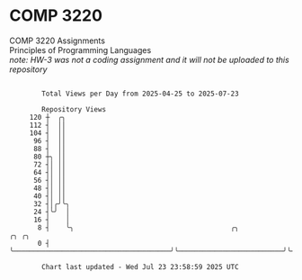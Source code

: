 # COMP 3220
COMP 3220 Assignments  
Principles of Programming Languages  
*note: HW-3 was not a coding assignment and it will not be uploaded to this repository*  

```

        Total Views per Day from 2025-04-25 to 2025-07-23

        Repository Views
     120 ┼  ╭╮
     112 ┤  ││
     104 ┤  ││
      96 ┤  ││
      88 ┤  ││
      80 ┼╮ ││
      72 ┤│ ││
      64 ┤│ ││
      56 ┤│ ││
      48 ┤│ ││
      40 ┤│ ││
      32 ┤│╭╯╰╮
      24 ┤╰╯  │
      16 ┤    │
       8 ┤    ╰╮                                       ╭╮                          ╭╮ ╭╮
       0 ┤     ╰───────────────────────────────────────╯╰──────────────────────────╯╰─╯╰───────────

        Chart last updated - Wed Jul 23 23:58:59 2025 UTC
        
```
